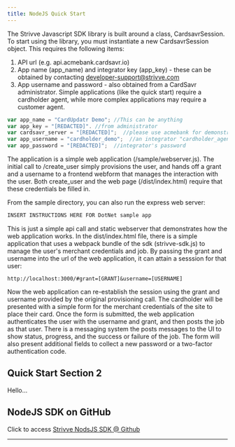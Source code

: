 ```yaml
---
title: NodeJS Quick Start
---
```


The Strivve Javascript SDK library is built around a class, CardsavrSession. To start using the library, you must instantiate a new CardsavrSession object.  This requires the following items:

1. API url (e.g. api.acmebank.cardsavr.io)
1. App name (app_name) and integrator key (app_key) - these can be obtained by contacting developer-support@strivve.com
1. App username and password - also obtained from a CardSavr administrator.  Simple applications (like the quick start) require a cardholder agent, while more complex applications may require a customer agent.

```javascript
var app_name = "CardUpdatr Demo"; //This can be anything
var app_key = "[REDACTED]". //from administrator
var cardsavr_server = "[REDACTED]";  //please use acmebank for demonstration purposes 
var app_username = "cardholder_demo";  //an integrator "cardholder_agent" that has the ability to provision users
var app_password = "[REDACTED]";  //integrator's password
```

The application is a simple web application (/sample/webserver.js).  The initial call to /create_user simply provisions the user, and hands off a grant and a username to a frontend webform that manages the interaction with the user.  Both create_user and the web page (/dist/index.html) require that these credentials be filled in.

From the sample directory, you can also run the express web server:

```bash
INSERT INSTRUCTIONS HERE FOR DotNet sample app
```

This is just a simple api call and static webserver that demonstrates how the web application works.  In the dist/index.html file, there is a simple application that uses a webpack bundle of the sdk (strivve-sdk.js) to manage the user's merchant credentials and job.  By passing the grant and username into the url of the web application, it can attain a sesssion for that user:

`http://localhost:3000/#grant=[GRANT]&username=[USERNAME]`

Now the web application can re-establish the session using the grant and username provided by the original provisioning call.  The cardholder will be presented with a simple form for the merchant credentials of the site to place their card.  Once the form is submitted, the web application authenticates the user with the username and grant, and then posts the job as that user.  There is a messaging system the posts messages to the UI to show status, progress, and the success or failure of the job.  The form will also present additional fields to collect a new password or a two-factor authentication code.

## Quick Start Section 2

Hello...


## NodeJS SDK on GitHub
Click to access [ Strivve NodsJS SDK @ Github  ](https://github.com/swch/Strivve-SDK)

***
